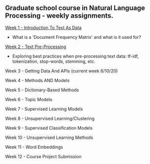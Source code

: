 ## Graduate school course in Natural Language Processing - weekly assignments.

[Week 1 - Introduction To Text As Data](https://github.com/cbroker1/text-as-data/blob/master/Assignments/TAD_Week_1_Broker_Carl.ipynb)

- What is a 'Document Frequency Matrix' and what is it used for?

[Week 2 - Text Pre-Processing](https://github.com/cbroker1/text-as-data/blob/master/Assignments/TAD_Week_2_Broker_Carl.ipynb)

- Exploring best practices when pre-processing text data: tf-idf, tokenization, stop-words, stemming, etc.

Week 3 - Getting Data And APIs (current week 6/10/20)

Week 4 - Methods AND Models

Week 5 - Dictionary-Based Methods

Week 6 - Topic Models

Week 7 - Supervised Learning Models

Week 8 - Unsupervised Learning/Clustering

Week 9 - Supervised Classification Models

Week 10 - Unsupervised Learning Methods

Week 11 - Word Embeddings

Week 12 - Course Project Submission
